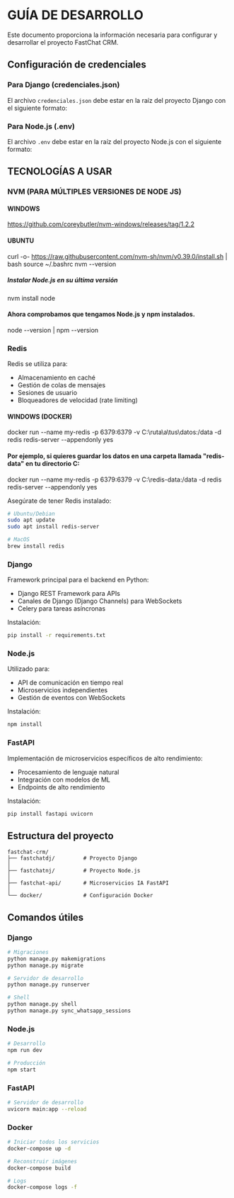# GUÍA DE DESARROLLO

Este documento proporciona la información necesaria para configurar y desarrollar el proyecto FastChat CRM.

## Configuración de credenciales

### Para Django (credenciales.json)

El archivo `credenciales.json` debe estar en la raíz del proyecto Django con el siguiente formato:

### Para Node.js (.env)

El archivo `.env` debe estar en la raíz del proyecto Node.js con el siguiente formato:


## TECNOLOGÍAS A USAR

### NVM (PARA MÚLTIPLES VERSIONES DE NODE JS)

#### WINDOWS
https://github.com/coreybutler/nvm-windows/releases/tag/1.2.2

#### UBUNTU
curl -o- https://raw.githubusercontent.com/nvm-sh/nvm/v0.39.0/install.sh | bash
source ~/.bashrc
nvm --version
##### Instalar Node.js en su última versión
nvm install node

#### Ahora comprobamos que tengamos Node.js y npm instalados.
node --version | npm --version

### Redis
Redis se utiliza para:
- Almacenamiento en caché
- Gestión de colas de mensajes
- Sesiones de usuario
- Bloqueadores de velocidad (rate limiting)

#### WINDOWS (DOCKER)
docker run --name my-redis -p 6379:6379 -v C:\ruta\a\tus\datos:/data -d redis redis-server --appendonly yes
#### Por ejemplo, si quieres guardar los datos en una carpeta llamada "redis-data" en tu directorio C:
docker run --name my-redis -p 6379:6379 -v C:\redis-data:/data -d redis redis-server --appendonly yes

Asegúrate de tener Redis instalado:
```bash
# Ubuntu/Debian
sudo apt update
sudo apt install redis-server

# MacOS
brew install redis
```

### Django
Framework principal para el backend en Python:
- Django REST Framework para APIs
- Canales de Django (Django Channels) para WebSockets
- Celery para tareas asíncronas

Instalación:
```bash
pip install -r requirements.txt
```

### Node.js
Utilizado para:
- API de comunicación en tiempo real
- Microservicios independientes
- Gestión de eventos con WebSockets

Instalación:
```bash
npm install
```

### FastAPI
Implementación de microservicios específicos de alto rendimiento:
- Procesamiento de lenguaje natural
- Integración con modelos de ML
- Endpoints de alto rendimiento

Instalación:
```bash
pip install fastapi uvicorn
```

## Estructura del proyecto

```
fastchat-crm/
├── fastchatdj/         # Proyecto Django
│
├── fastchatnj/         # Proyecto Node.js
│
├── fastchat-api/       # Microservicios IA FastAPI
│
└── docker/             # Configuración Docker
```

## Comandos útiles

### Django
```bash
# Migraciones
python manage.py makemigrations
python manage.py migrate

# Servidor de desarrollo
python manage.py runserver

# Shell
python manage.py shell
python manage.py sync_whatsapp_sessions

```

### Node.js
```bash
# Desarrollo
npm run dev

# Producción
npm start
```

### FastAPI
```bash
# Servidor de desarrollo
uvicorn main:app --reload
```

### Docker
```bash
# Iniciar todos los servicios
docker-compose up -d

# Reconstruir imágenes
docker-compose build

# Logs
docker-compose logs -f
```
